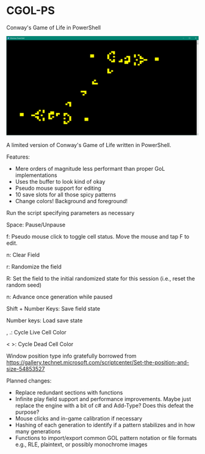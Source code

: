 # CGOL-PS
Conway's Game of Life in PowerShell

![screen](/img/duelinggospergliderguns.png)

A limited version of Conway's Game of Life written in PowerShell.

Features:
* Mere orders of magnitude less performant than proper GoL implementations
* Uses the buffer to look kind of okay
* Pseudo mouse support for editing
* 10 save slots for all those spicy patterns
* Change colors! Background and foreground!

Run the script specifying parameters as necessary

Space: Pause/Unpause

f: Pseudo mouse click to toggle cell status. Move the mouse and tap F to edit.

n: Clear Field

r: Randomize the field

R: Set the field to the initial randomized state for this session (i.e., reset the random seed)

n: Advance once generation while paused

Shift + Number Keys: Save field state 

Number keys: Load save state

, .: Cycle Live Cell Color

< >: Cycle Dead Cell Color

Window position type info gratefully borrowed from https://gallery.technet.microsoft.com/scriptcenter/Set-the-position-and-size-54853527

Planned changes:
* Replace redundant sections with functions
* Infinite play field support and performance improvements. Maybe just replace the engine with a bit of c# and Add-Type? Does this defeat the purpose?
* Mouse clicks and in-game calibration if necessary
* Hashing of each generation to identify if a pattern stabilizes and in how many generations
* Functions to import/export common GOL pattern notation or file formats e.g., RLE, plaintext, or possibly monochrome images

